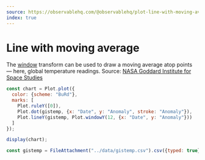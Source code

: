 ```yaml
---
source: https://observablehq.com/@observablehq/plot-line-with-moving-average
index: true
---
```


# Line with moving average

The [window](https://observablehq.com/plot/transforms/window) transform can be used to draw a moving average atop points — here, global temperature readings. Source: [NASA Goddard Institute for Space Studies](https://data.giss.nasa.gov/gistemp/)

```js echo
const chart = Plot.plot({
  color: {scheme: "BuRd"},
  marks: [
    Plot.ruleY([0]),
    Plot.dot(gistemp, {x: "Date", y: "Anomaly", stroke: "Anomaly"}),
    Plot.lineY(gistemp, Plot.windowY(12, {x: "Date", y: "Anomaly"}))
  ]
});

display(chart);
```

```js echo
const gistemp = FileAttachment("../data/gistemp.csv").csv({typed: true});
```
